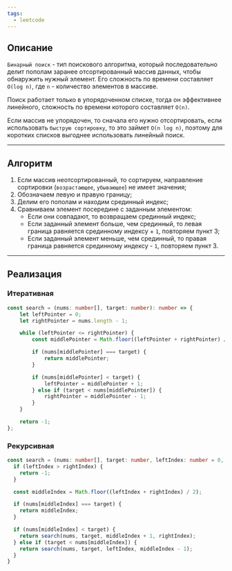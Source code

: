 ```yaml
---
tags:
  - leetcode
---
```

## Описание

`Бинарный поиск` - тип поискового алгоритма, который последовательно делит пополам заранее отсортированный массив данных, чтобы обнаружить нужный элемент. Его сложность по времени составляет `O(log n)`, где `n` - количество элементов в массиве.

Поиск работает только в упорядоченном списке, тогда он эффективнее линейного, сложность по времени которого составляет `O(n)`.

Если массив не упорядочен, то сначала его нужно отсортировать, если использовать `быструю сортировку`, то это займет `O(n log n)`, поэтому для коротких списков выгоднее использовать линейный поиск.

---
## Алгоритм

1. Если массив неотсортированный, то сортируем, направление сортировки (`возрастающее`, `убывающее`) не имеет значения;
2. Обозначаем левую и правую границу;
3. Делим его пополам и находим срединный индекс;
4. Сравниваем элемент посередине с заданным элементом:
	- Если они совпадают, то возвращаем срединный индекс;
	- Если заданный элемент больше, чем срединный, то левая граница равняется срединному индексу + `1`, повторяем пункт 3;
	- Если заданный элемент меньше, чем срединный, то правая граница равняется срединному индексу - `1`, повторяем пункт 3.

---
## Реализация

### Итеративная

```typescript
const search = (nums: number[], target: number): number => {
	let leftPointer = 0;
	let rightPointer = nums.length - 1;

	while (leftPointer <= rightPointer) {
		const middlePointer = Math.floor((leftPointer + rightPointer) / 2);

		if (nums[middlePointer] === target) {
			return middlePointer;
		}

		if (nums[middlePointer] < target) {
			leftPointer = middlePointer + 1;
		} else if (target < nums[middlePointer]) {
			rightPointer = middlePointer - 1;
		}
	}

	return -1;
};
```

### Рекурсивная

```typescript
const search = (nums: number[], target: number, leftIndex: number = 0, rightIndex: number = nums.length - 1) => {
  if (leftIndex > rightIndex) {
    return -1;
  }

  const middleIndex = Math.floor((leftIndex + rightIndex) / 2);

  if (nums[middleIndex] === target) {
    return middleIndex;
  }

  if (nums[middleIndex] < target) {
    return search(nums, target, middleIndex + 1, rightIndex);
  } else if (target < nums[middleIndex]) {
    return search(nums, target, leftIndex, middleIndex - 1);
  }
}
```